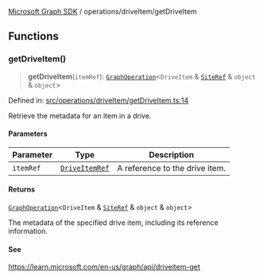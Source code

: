 [Microsoft Graph SDK](../../README.md) / operations/driveItem/getDriveItem

## Functions

### getDriveItem()

> **getDriveItem**(`itemRef`): [`GraphOperation`](../../models/GraphOperation.md#graphoperation)\<`DriveItem` & [`SiteRef`](../../models/SiteRef.md#siteref) & `object` & `object`\>

Defined in: [src/operations/driveItem/getDriveItem.ts:14](https://github.com/Future-Secure-AI/microsoft-graph/blob/main/src/operations/driveItem/getDriveItem.ts#L14)

Retrieve the metadata for an item in a drive.

#### Parameters

| Parameter | Type | Description |
| ------ | ------ | ------ |
| `itemRef` | [`DriveItemRef`](../../models/DriveItemRef.md#driveitemref) | A reference to the drive item. |

#### Returns

[`GraphOperation`](../../models/GraphOperation.md#graphoperation)\<`DriveItem` & [`SiteRef`](../../models/SiteRef.md#siteref) & `object` & `object`\>

The metadata of the specified drive item, including its reference information.

#### See

https://learn.microsoft.com/en-us/graph/api/driveitem-get
